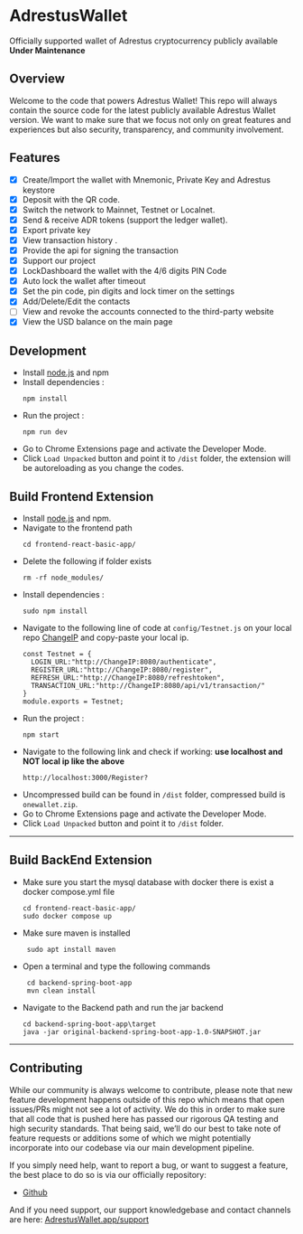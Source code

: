 # AdrestusWallet
Officially supported wallet of Adrestus cryptocurrency publicly available **Under Maintenance**
## Overview
Welcome to the code that powers Adrestus Wallet! This repo will always 
contain the source code for the latest publicly available Adrestus Wallet 
version. We want to make sure that we focus not only on great features 
and experiences but also security, transparency, and community involvement.
## Features

- [x] Create/Import the wallet with Mnemonic, Private Key and Adrestus keystore
- [x] Deposit with the QR code.
- [x] Switch the network to Mainnet, Testnet or Localnet.
- [x] Send & receive ADR tokens (support the ledger wallet).
- [x] Export private key
- [x] View transaction history .
- [x] Provide the api for signing the transaction
- [x] Support our project
- [x] LockDashboard the wallet with the 4/6 digits PIN Code
- [x] Auto lock the wallet after timeout
- [x] Set the pin code, pin digits and lock timer on the settings
- [x] Add/Delete/Edit the contacts
- [ ] View and revoke the accounts connected to the third-party website
- [x] View the USD balance on the main page

## Development

- Install [node.js](https://nodejs.org/) and npm
- Install dependencies :
  ```
  npm install
  ```
- Run the project :
  ```
  npm run dev
  ```
- Go to Chrome Extensions page and activate the Developer Mode.
- Click `Load Unpacked` button and point it to `/dist` folder, the extension will be autoreloading as you change the codes.

## Build Frontend Extension

- Install [node.js](https://nodejs.org/) and npm.
- Navigate to the frontend path
  ```
  cd frontend-react-basic-app/
  ```
- Delete the following if folder  exists
  ```
  rm -rf node_modules/
  ```
- Install dependencies :
  ```
  sudo npm install
  ```
- Navigate to the following line of code at `config/Testnet.js` on your local repo [ChangeIP](https://github.com/Adrestus-net/AdrestusWallet/blob/master/frontend-react-basic-app/src/config/Testnet.js) and copy-paste your local ip.
  ```
  const Testnet = {
    LOGIN_URL:"http://ChangeIP:8080/authenticate",
    REGISTER_URL:"http://ChangeIP:8080/register",
    REFRESH_URL:"http://ChangeIP:8080/refreshtoken",
    TRANSACTION_URL:"http://ChangeIP:8080/api/v1/transaction/"
  }
  module.exports = Testnet;
  ```
- Run the project :
  ```
  npm start
  ```
- Navigate to the following link and check if working: **use localhost and NOT local ip like the above**
  ```
  http://localhost:3000/Register?
  ```
- Uncompressed build can be found in `/dist` folder, compressed build is `onewallet.zip`.
- Go to Chrome Extensions page and activate the Developer Mode.
- Click `Load Unpacked` button and point it to `/dist` folder.

---
## Build BackEnd Extension
- Make sure you start the mysql database with docker there is exist a docker compose.yml file
  ```
  cd frontend-react-basic-app/
  sudo docker compose up
  ```
- Make sure maven is installed
   ```
    sudo apt install maven
  ```  
- Open a terminal and type the following commands
   ```
    cd backend-spring-boot-app
    mvn clean install
  ```
- Navigate to the Backend path and run the jar backend
  ```
  cd backend-spring-boot-app\target
  java -jar original-backend-spring-boot-app-1.0-SNAPSHOT.jar
  ```
---

## Contributing
While our community is always welcome to contribute, please note that
new feature development happens outside of this repo which means that 
open issues/PRs might not see a lot of activity. We do this in order to
make sure that all code that is pushed here has passed our rigorous QA 
testing and high security standards. That being said, we’ll do our best 
to take note of feature requests or additions  some of which we might 
potentially incorporate into our codebase via our main development pipeline.


If you simply need help, want to report a bug, or want to suggest a feature, the best place to do so is via our officially repository:
- [Github](https://github.com/Adrestus-net/Adrestus)

And if you need support, our support knowledgebase and contact channels are here: [AdrestusWallet.app/support](https://www.adrestus.net/)
